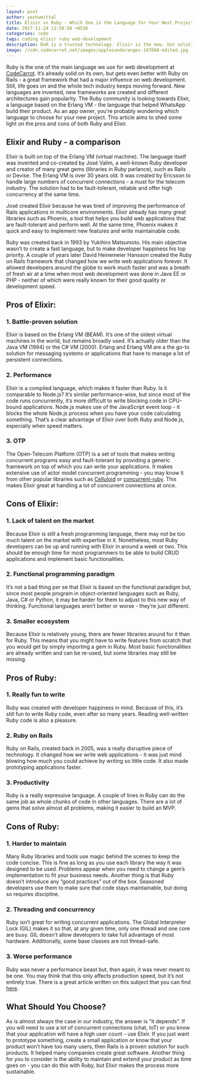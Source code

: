 ```yaml
---
layout: post
author: yashumittal
title: Elixir vs Ruby - Which One is the Language for Your Next Project?
date: 2017-11-24 13:59:50 +0530
categories: code
tags: coding elixir ruby web-development
description: RoR is a trusted technology. Elixir is the new, hot solution. RoR is great for fast prototyping, and Elixir for hardware efficiency. Which is better for you?
image: //cdn.codecarrot.net/images/applesandoranges-167668-edited.jpg
---
```


Ruby is the one of the main language we use for web development at [CodeCarrot](//www.codecarrot.net/). It’s already solid on its own, but gets even better with Ruby on Rails - a great framework that had a major influence on web development. Still, life goes on and the whole tech industry keeps moving forward. New languages are invented, new frameworks are created and different architectures gain popularity. The Ruby community is looking towards Elixir, a language based on the Erlang VM - the language that helped WhatsApp build their product. As an app owner, you’re probably wondering which language to choose for your new project. This article aims to shed some light on the pros and cons of both Ruby and Elixir.

## Elixir and Ruby - a comparison

Elixir is built on top of the Erlang VM (virtual machine). The language itself was invented and co-created by José Valim, a well-known Ruby developer and creator of many great gems (libraries in Ruby parlance), such as Rails or Devise. The Erlang VM is over 30 years old. It was created by Ericsson to handle large numbers of concurrent connections - a must for the telecom industry. The solution had to be fault-tolerant, reliable and offer high concurrency at the same time.

José created Elixir because he was tired of improving the performance of Rails applications in multicore environments. Elixir already has many great libraries such as Phoenix, a tool that helps you build web applications that are fault-tolerant and perform well. At the same time, Phoenix makes it quick and easy to implement new features and write maintainable code.

Ruby was created back in 1993 by Yukihiro Matsumoto. His main objective wasn’t to create a fast language, but to make developer happiness his top priority. A couple of years later David Heinemeier Hansson created the Ruby on Rails framework that changed how we write web applications forever. It allowed developers around the globe to work much faster and was a breath of fresh air at a time when most web development was done in Java EE or PHP - neither of which were really known for their good quality or development speed.

## Pros of Elixir:

### 1. Battle-proven solution

Elixir is based on the Erlang VM (BEAM). It’s one of the oldest virtual machines in the world, but remains broadly used. It’s actually older than the Java VM (1994) or the C# VM (2000). Erlang and Erlang VM are a the go-to solution for messaging systems or applications that have to manage a lot of persistent connections.

### 2. Performance

Elixir is a compiled language, which makes it faster than Ruby. Is it comparable to Node.js? It’s similar performance-wise, but since most of the code runs concurrently, it’s more difficult to write blocking code in CPU-bound applications. Node.js makes use of the JavaScript event loop - it blocks the whole Node.js process when you have your code calculating something. That’s a clear advantage of Elixir over both Ruby and Node.js, especially when speed matters.

### 3. OTP

The Open-Telecom Platform (OTP) is a set of tools that makes writing concurrent programs easy and fault-tolerant by providing a generic framework on top of which you can write your applications. It makes extensive use of actor model concurrent programming - you may know it from other popular libraries such as [Celluloid](//github.com/celluloid/celluloid#motivation) or [concurrent-ruby](//github.com/ruby-concurrency/concurrent-ruby#general-purpose-concurrency-abstractions). This makes Elixir great at handling a lot of concurrent connections at once.

## Cons of Elixir:

### 1. Lack of talent on the market

Because Elixir is still a fresh programming language, there may not be too much talent on the market with expertise in it. Nonetheless, most Ruby developers can be up and running with Elixir in around a week or two. This should be enough time for most programmers to be able to build CRUD applications and implement basic functionalities.

### 2. Functional programming paradigm

It’s not a bad thing per se that Elixir is based on the functional paradigm but, since most people program in object-oriented languages such as Ruby, Java, C# or Python, it may be harder for them to adjust to this new way of thinking. Functional languages aren’t better or worse - they’re just different.

### 3. Smaller ecosystem

Because Elixir is relatively young, there are fewer libraries around for it than for Ruby. This means that you might have to write features from scratch that you would get by simply importing a gem in Ruby. Most basic functionalities are already written and can be re-used, but some libraries may still be missing.

## Pros of Ruby:

### 1. Really fun to write

Ruby was created with developer happiness in mind. Because of this, it’s still fun to write Ruby code, even after so many years. Reading well-written Ruby code is also a pleasure.

### 2. Ruby on Rails

Ruby on Rails, created back in 2005, was a really disruptive piece of technology. It changed how we write web applications - it was just mind blowing how much you could achieve by writing so little code. It also made prototyping applications faster.

### 3. Productivity

Ruby is a really expressive language. A couple of lines in Ruby can do the same job as whole chunks of code in other languages. There are a lot of gems that solve almost all problems, making it easier to build an MVP.

## Cons of Ruby:

### 1. Harder to maintain

Many Ruby libraries and tools use magic behind the scenes to keep the code concise. This is fine as long as you use each library the way it was designed to be used. Problems appear when you need to change a gem’s implementation to fit your business needs. Another thing is that Ruby doesn’t introduce any “good practices” out of the box. Seasoned developers use them to make sure that code stays maintainable, but doing so requires discipline.

### 2. Threading and concurrency

Ruby isn’t great for writing concurrent applications. The Global Interpreter Lock (GIL) makes it so that, at any given time, only one thread and one core are busy. GIL doesn’t allow developers to take full advantage of most hardware. Additionally, some base classes are not thread-safe.

### 3. Worse performance

Ruby was never a performance beast but, then again, it was never meant to be one. You may think that this only affects production speed, but it’s not entirely true. There is a great article written on this subject that you can find [here](/the-fallacies-of-web-application-performance).

## What Should You Choose?

As is almost always the case in our industry, the answer is “it depends”. If you will need to use a lot of concurrent connections (chat, IoT) or you know that your application will have a high user count - use Elixir. If you just want to prototype something, create a small application or know that your product won’t have too many users, then Rails is a proven solution for such products. It helped many companies create great software. Another thing for you to consider is the ability to maintain and extend your product as time goes on - you can do this with Ruby, but Elixir makes the process more sustainable.
